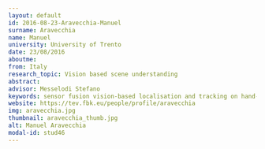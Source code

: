 ```yaml
---
layout: default 
id: 2016-08-23-Aravecchia-Manuel
surname: Aravecchia
name: Manuel
university: University of Trento
date: 23/08/2016
aboutme: 
from: Italy
research_topic: Vision based scene understanding
abstract: 
advisor: Messelodi Stefano
keywords: sensor fusion vision-based localisation and tracking on hand-held devices
website: https://tev.fbk.eu/people/profile/aravecchia
img: aravecchia.jpg
thumbnail: aravecchia_thumb.jpg
alt: Manuel Aravecchia
modal-id: stud46
---
```

